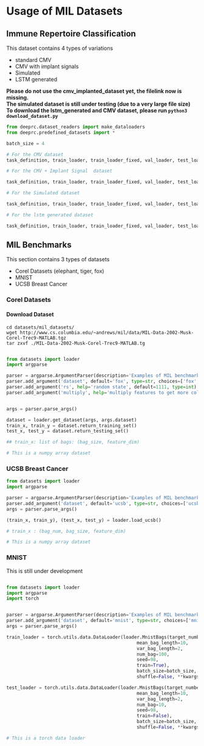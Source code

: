 # Usage of MIL Datasets

## Immune Repertoire Classification

This dataset contains 4 types of variations

* standard CMV
* CMV with implant signals
* Simulated
* LSTM generated

**Please do not use the cmv_implanted_dataset yet, the filelink now is missing.** <br>
**The simulated dataset is still under testing (due to a very large file size)** <br>
**To download the lstm_generated and CMV dataset, please run `python3 download_dataset.py`**

```python
from deeprc.dataset_readers import make_dataloaders
from deeprc.predefined_datasets import *

batch_size = 4

# For the CMV dataset
task_definition, train_loader, train_loader_fixed, val_loader, test_loader = cmv_dataset(dataset_path='./datasets/cmv/', batch_size=batch_size)

# For the CMV + Implant Signal  dataset

task_definition, train_loader, train_loader_fixed, val_loader, test_loader = cmv_implanted_dataset(dataset_path='./datasets/cmv_implanted/', batch_size=batch_size)

# For the Simulated dataset

task_definition, train_loader, train_loader_fixed, val_loader, test_loader = simulated_dataset(dataset_path='./datasets/simulated/', batch_size=batch_size)

# For the lstm generated dataset

task_definition, train_loader, train_loader_fixed, val_loader, test_loader = lstm_generated_dataset(dataset_path='./datasets/lstm/', batch_size=batch_size)

```

## MIL Benchmarks

This section contains 3 types of datasets
* Corel Datasets (elephant, tiger, fox)
* MNIST
* UCSB Breast Cancer

### Corel Datasets

#### Download Dataset

`cd datasets/mil_datasets/` <br>
`wget http://www.cs.columbia.edu/~andrews/mil/data/MIL-Data-2002-Musk-Corel-Trec9-MATLAB.tgz` <br>
`tar zxvf ./MIL-Data-2002-Musk-Corel-Trec9-MATLAB.tg` <br>

```python

from datasets import loader
import argparse

parser = argparse.ArgumentParser(description='Examples of MIL benchmarks:')
parser.add_argument('dataset', default='fox', type=str, choices=['fox', 'elephant', 'tiger'])
parser.add_argument('rs', help='random state', default=1111, type=int)
parser.add_argument('multiply', help='multiply features to get more columns', default=False, type=bool)


args = parser.parse_args()

dataset = loader.get_dataset(args, args.dataset)
train_x, train_y = dataset.return_training_set()
test_x, test_y = dataset.return_testing_set()

## train_x: list of bags: (bag_size, feature_dim)

# This is a numpy array dataset

```

### UCSB Breast Cancer
```python
from datasets import loader
import argparse

parser = argparse.ArgumentParser(description='Examples of MIL benchmarks:')
parser.add_argument('dataset', default='ucsb', type=str, choices=['ucsb'])
args = parser.parse_args()

(train_x, train_y), (test_x, test_y) = loader.load_ucsb()

# train_x : (bag_num, bag_size, feature_dim)

# This is a numpy array dataset
```

### MNIST

This is still under development

```python

from datasets import loader
import argparse
import torch


parser = argparse.ArgumentParser(description='Examples of MIL benchmarks:')
parser.add_argument('dataset', default='mnist', type=str, choices=['mnist'])
args = parser.parse_args()

train_loader = torch.utils.data.DataLoader(loader.MnistBags(target_number=9,
                                                mean_bag_length=10,
                                                var_bag_length=2,
                                                num_bag=100,
                                                seed=98,
                                                train=True),
                                                batch_size=batch_size,
                                                shuffle=False, **kwargs)

test_loader = torch.utils.data.DataLoader(loader.MnistBags(target_number=9,
                                                mean_bag_length=10,
                                                var_bag_length=2,
                                                num_bag=10,
                                                seed=98,
                                                train=False),
                                                batch_size=batch_size,
                                                shuffle=False, **kwargs)

# This is a torch data loader

```